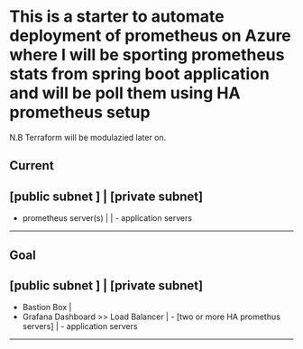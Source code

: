 # This is a starter to automate deployment of prometheus on Azure where I will be sporting prometheus stats from spring boot application and will be poll them using HA prometheus setup

N.B
Terraform will be modulazied later on.


Current 
---------------------------------------------------------
[public subnet ]                      | [private subnet]
---------------------------------------------------------
- prometheus server(s)    |
                          | - application servers                 
---------------------------------------------------------


Goal 
----------------------------------------------------------
[public subnet ]                      | [private subnet]
----------------------------------------------------------
- Bastion Box                         |  
- Grafana Dashboard >> Load Balancer  | - [two or more HA promethus servers]
                                      | - application servers
----------------------------------------------------------
